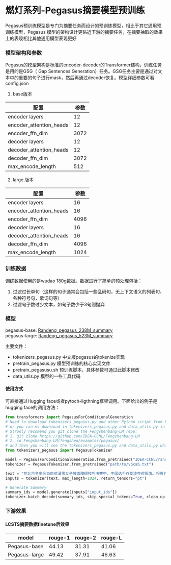 # 燃灯系列-Pegasus摘要模型预训练
Pegasus预训练模型是专门为摘要任务而设计的预训练模型，相比于其它通用预训练模型，Pegasus 模型的架构设计更贴近下游的摘要任务，在摘要抽取的效果上的表现相比其他通用模型表现更好

### 模型架构和参数
Pegasus的模型架构是标准的encoder-decoder的Transformer结构，训练任务是用的是GSG（ Gap Sentences Generation）任务。GSG任务主要是通过对文本中的重要的句子进行mask，然后再通过decoder恢复。模型详细参数可看config.json

1. base版本

| 配置 | 参数 |
| ---- | ---- |
| encoder layers | 12 |
| encoder_attention_heads | 12 |
| encoder_ffn_dim | 3072 |
| decoder layers | 12 |
| decoder_attention_heads| 12 |
| decoder_ffn_dim | 3072 |
| max_encode_length | 512 |

2. large 版本
   
| 配置 | 参数 |
| ---- | ---- |
| encoder layers | 16 |
| encoder_attention_heads | 16 |
| encoder_ffn_dim | 4096 |
| decoder layers | 16 |
| decoder_attention_heads| 16 |
| decoder_ffn_dim | 4096 |
| max_encode_length | 1024 |

### 训练数据
训练数据使用的是wudao 180g数据。数据进行了简单的预处理包括：
1. 过滤过长单句（这样的句子通常会包括一些乱码句，无上下文语义的列表句、各种符号句，歌词句等）
2. 过滤句子数过少文本，如句子数少于3句则抛弃

### 模型

pegasus-base: [Randeng_pegasus_238M_summary](https://huggingface.co/IDEA-CCNL/Randeng_Pegasus_238M_Summary) <br/>
pegasus-large: [Randeng_pegasus_523M_summary](https://huggingface.co/IDEA-CCNL/Randeng_Pegasus_523M_Summary)

主要文件：
- tokenizers_pegasus.py 中文版pegasus的tokenize实现
- pretrain_pegasus.py 模型预训练的核心实现文件
- pretrain_pegasusu.sh 预训练脚本，具体参数可通过此脚本修改
- data_utils.py 模型的一些工具代码

#### 使用方式
可直接通过Hugging face或者pytoch-ligthning框架调用。下面给出的例子是hugging face的调用方法：
```python
from transformers import PegasusForConditionalGeneration
# Need to download tokenizers_pegasus.py and other Python script from Fengshenbang-LM github repo in advance,
# or you can mv download in tokenizers_pegasus.py and data_utils.py in https://huggingface.co/IDEA-CCNL/Randeng_Pegasus_238M_Summary/tree/main
# Stronly recomend you git clone the Fengshenbang-LM repo:
# 1. git clone https://github.com/IDEA-CCNL/Fengshenbang-LM
# 2. cd Fengshenbang-LM/fengshen/examples/pegasus/
# and then you will see the tokenizers_pegasus.py and data_utils.py which are needed by pegasus model
from tokenizers_pegasus import PegasusTokenizer

model = PegasusForConditionalGeneration.from_pretrained("IDEA-CCNL/randeng_pegasus_238M_summary")
tokenizer = PegasusTokenizer.from_pretrained("path/to/vocab.txt")

text = "在北京冬奥会自由式滑雪女子坡面障碍技巧决赛中，中国选手谷爱凌夺得银牌。祝贺谷爱凌！今天上午，自由式滑雪女子坡面障碍技巧决赛举行。决赛分三轮进行，取选手最佳成绩排名决出奖牌。第一跳，中国选手谷爱凌获得69.90分。在12位选手中排名第三。完成动作后，谷爱凌又扮了个鬼脸，甚是可爱。第二轮中，谷爱凌在道具区第三个障碍处失误，落地时摔倒。获得16.98分。网友：摔倒了也没关系，继续加油！在第二跳失误摔倒的情况下，谷爱凌顶住压力，第三跳稳稳发挥，流畅落地！获得86.23分！此轮比赛，共12位选手参赛，谷爱凌第10位出场。网友：看比赛时我比谷爱凌紧张，加油！"
inputs = tokenizer(text, max_length=1024, return_tensors="pt")

# Generate Summary
summary_ids = model.generate(inputs["input_ids"])
tokenizer.batch_decode(summary_ids, skip_special_tokens=True, clean_up_tokenization_spaces=False)[0]
```

### 下游效果

#### LCSTS摘要数据finetune后效果

| model | rouge-1 | rouge-2 | rouge-L |
| ---- | ---- | ---- | ---- |
| Pegasus-base  | 44.13 | 31.31 | 41.06 | 
| Pegasus-large | 49.42 | 37.91 | 46.63 |

